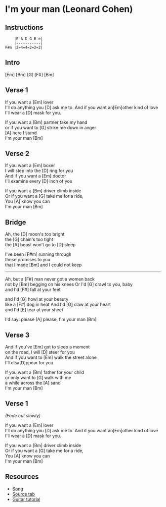 # I'm your man (Leonard Cohen)

## Instructions

```
    |E A D G B e|
    |-----------|
F#m |2=4=4=2=2=2|
```

## Intro

[Em] [Bm] [G] [F#] [Bm]

## Verse 1

If you want a [Em] lover  
I'll do anything you [D] ask me to.
And if you want an[Em]other kind of love  
I'll wear a [D] mask for you.

If you want a [Bm] partner take my hand  
or if you want to [G] strike me down in anger  
[A] here I stand  
I'm your man [Bm]

## Verse 2

If you want a [Em] boxer  
I will step into the [D] ring for you  
And if you want a [Em] doctor  
I'll examine every [D] inch of you

If you want a [Bm] driver climb inside  
Or if you want a [G] take me for a ride,  
You [A] know you can  
I'm your man [Bm]

## Bridge

Ah, the [D] moon's too bright  
the [G] chain's too tight  
the [A] beast won't go to [D] sleep

I've been [F#m] running through  
these promises to you  
that I made [Bm] and I could not keep

---

Ah, but a [F#] man never got a women back  
not by [Bm] begging on his knees
Or I'd [G] crawl to you, baby  
and I'd [F#] fall at your feet

and I'd [G] howl at your beauty  
like a [F#] dog in heat
And I'd [G] claw at your heart  
and I'd [E] tear at your sheet

I'd say: please [A]
please, I'm your man [Bm]

## Verse 3

And if you've [Em] got to sleep a moment  
on the road, I will [D] steer for you  
And if you want to [Em] walk the street alone  
I'll disa[D]ppear for you

If you want a [Bm] father for your child  
or only want to [G] walk with me  
a while across the [A] sand  
I'm your man [Bm]

## Verse 1

_(Fade out slowly)_

If you want a [Em] lover  
I'll do anything you [D] ask me to.
And if you want an[Em]other kind of love  
I'll wear a [D] mask for you.

If you want a [Bm] driver climb inside  
Or if you want a [G] take me for a ride,  
You [A] know you can  
I'm your man [Bm]

## Resources

- [Song](https://www.youtube.com/watch?v=ttEMYvpoR-k)
- [Source tab](https://tabs.ultimate-guitar.com/tab/leonard-cohen/im-your-man-chords-64981)
- [Guitar tutorial](https://www.youtube.com/watch?v=M5_q2Zr6KRU)
